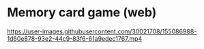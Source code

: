 # Memory card game (web)



https://user-images.githubusercontent.com/30021708/155086988-1d60e878-93e2-44c9-83f6-61a9edec1767.mp4

